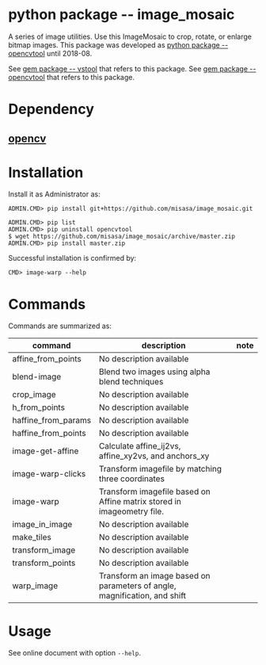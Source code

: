# python package -- image_mosaic

A series of image utilities.  Use this ImageMosaic to crop, rotate, or
enlarge bitmap images.  This package was developed as [python package
-- opencvtool](https://gitlab.misasa.okayama-u.ac.jp/pythonpackage/opencvtool)
until 2018-08.

See [gem package -- vstool](https://gitlab.misasa.okayama-u.ac.jp/gems/vstool/tree/master) that refers to this package.
See [gem package -- opencvtool](https://gitlab.misasa.okayama-u.ac.jp/gems/opencvtool/tree/master) that refers to this package.


# Dependency

## [opencv](http://opencv.org/downloads.html "download and DOS> copy C:\opencv\build\python\2.7\x86\cv2.pyd C:\Python27\Lib\site-packages")


# Installation

Install it as Administrator as:

    ADMIN.CMD> pip install git+https://github.com/misasa/image_mosaic.git

    ADMIN.CMD> pip list
    ADMIN.CMD> pip uninstall opencvtool
    $ wget https://github.com/misasa/image_mosaic/archive/master.zip
    ADMIN.CMD> pip install master.zip

Successful installation is confirmed by:

    CMD> image-warp --help

# Commands

Commands are summarized as:

| command             | description                                                               | note |
| ------------------- | ------------------------------------------------------------------------- | ---- |
| affine_from_points  | No description available                                                  |      |
| blend-image         | Blend two images using alpha blend techniques                             |      |
| crop_image          | No description available                                                  |      |
| h_from_points       | No description available                                                  |      |
| haffine_from_params | No description available                                                  |      |
| haffine_from_points | No description available                                                  |      |
| image-get-affine    | Calculate affine_ij2vs, affine_xy2vs, and anchors_xy                      |      |
| image-warp-clicks   | Transform imagefile by matching three coordinates                         |      |
| image-warp          | Transform imagefile based on Affine matrix stored in imageometry file.    |      |
| image_in_image      | No description available                                                  |      |
| make_tiles          | No description available                                                  |      |
| transform_image     | No description available                                                  |      |
| transform_points    | No description available                                                  |      |
| warp_image          | Transform an image based on parameters of angle, magnification, and shift |      |


# Usage

See online document with option `--help`.
